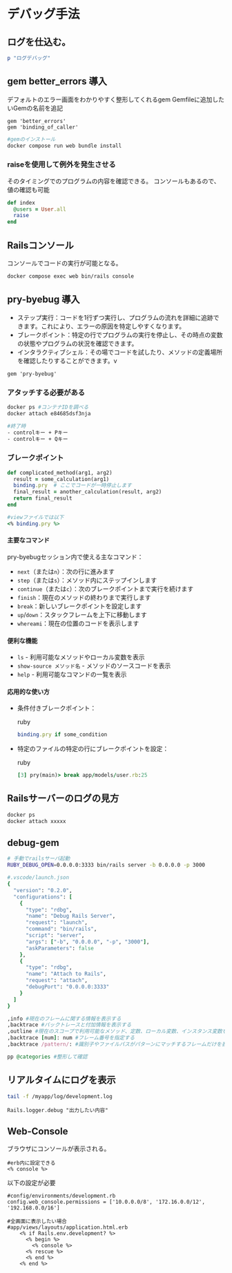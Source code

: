 # デバッグ手法

## ログを仕込む。

```ruby
p "ログデバッグ"
```

## gem better_errors 導入

デフォルトのエラー画面をわかりやすく整形してくれるgem
Gemfileに追加したいGemの名前を追記

```
gem 'better_errors'
gem 'binding_of_caller'
```

```bash
#gemのインストール
docker compose run web bundle install
```

### raiseを使用して例外を発生させる

そのタイミングでのプログラムの内容を確認できる。
コンソールもあるので、値の確認も可能

```ruby
def index
  @users = User.all
  raise
end
```

## Railsコンソール

コンソールでコードの実行が可能となる。

```bash
docker compose exec web bin/rails console
```

## pry-byebug 導入

- ステップ実行：コードを1行ずつ実行し、プログラムの流れを詳細に追跡できます。これにより、エラーの原因を特定しやすくなります。
- ブレークポイント：特定の行でプログラムの実行を停止し、その時点の変数の状態やプログラムの状況を確認できます。
- インタラクティブシェル：その場でコードを試したり、メソッドの定義場所を確認したりすることができます。v

```
gem 'pry-byebug'
```

### アタッチする必要がある

```bash
docker ps #コンテナIDを調べる
docker attach e84685dsf3nja

#終了時
- controlキー + Pキー
- controlキー + Qキー
```

### ブレークポイント

```ruby
def complicated_method(arg1, arg2)
  result = some_calculation(arg1)
  binding.pry  # ここでコードが一時停止します
  final_result = another_calculation(result, arg2)
  return final_result
end

#viewファイルでは以下
<% binding.pry %>
```

#### 主要なコマンド

pry-byebugセッション内で使える主なコマンド：

- `next`（または`n`）：次の行に進みます
- `step`（または`s`）：メソッド内にステップインします
- `continue`（または`c`）：次のブレークポイントまで実行を続けます
- `finish`：現在のメソッドの終わりまで実行します
- `break`：新しいブレークポイントを設定します
- `up`/`down`：スタックフレームを上下に移動します
- `whereami`：現在の位置のコードを表示します

#### 便利な機能

- `ls` - 利用可能なメソッドやローカル変数を表示
- `show-source メソッド名` - メソッドのソースコードを表示
- `help` - 利用可能なコマンドの一覧を表示

#### 応用的な使い方

- 条件付きブレークポイント：

  ruby

  ```ruby
  binding.pry if some_condition
  ```

- 特定のファイルの特定の行にブレークポイントを設定：

  ruby

  ```ruby
  [3] pry(main)> break app/models/user.rb:25
  ```

## Railsサーバーのログの見方

```bash
docker ps
docker attach xxxxx
```

## debug-gem

```bash
# 手動でrailsサーバ起動
RUBY_DEBUG_OPEN=0.0.0.0:3333 bin/rails server -b 0.0.0.0 -p 3000
```

```ruby
#.vscode/launch.json
{
  "version": "0.2.0",
  "configurations": [
    {
      "type": "rdbg",
      "name": "Debug Rails Server",
      "request": "launch",
      "command": "bin/rails",
      "script": "server",
      "args": ["-b", "0.0.0.0", "-p", "3000"],
      "askParameters": false
    },
    {
      "type": "rdbg",
      "name": "Attach to Rails",
      "request": "attach",
      "debugPort": "0.0.0.0:3333"
    }
  ]
}
```

```ruby
,info #現在のフレームに関する情報を表示する
,backtrace #バックトレースと付加情報を表示する
,outline #現在のスコープで利用可能なメソッド、定数、ローカル変数、インスタンス変数を表示する
,backtrace [num]: num #フレーム番号を指定する
,backtrace /pattern/: #識別子やファイルパスがパターンにマッチするフレームだけを表示する（backtrace /MyModel/など）
```

```ruby
pp @categories #整形して確認
```

## リアルタイムにログを表示

```bash
tail -f /myapp/log/development.log
```

```
Rails.logger.debug "出力したい内容"
```

## Web-Console

ブラウザにコンソールが表示される。

```erb
#erb内に設定できる
<% console %>
```

以下の設定が必要

```
#config/environments/development.rb
config.web_console.permissions = ['10.0.0.0/8', '172.16.0.0/12', '192.168.0.0/16']
```

```erb
#全画面に表示したい場合
#app/views/layouts/application.html.erb
    <% if Rails.env.development? %>
      <% begin %>
        <% console %>
      <% rescue %>
      <% end %>
    <% end %>
```

